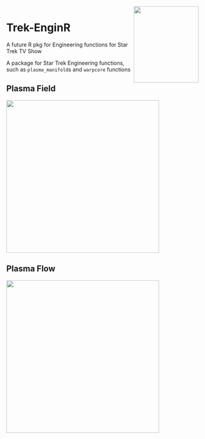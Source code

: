 <img height="200" width="170" align="right" src="https://user-images.githubusercontent.com/55933131/140562615-1c8697f0-6148-462b-b60b-d5c62a882f58.png">



# Trek-EnginR
A future R pkg for Engineering functions for Star Trek TV Show


A package for Star Trek Engineering functions, such as ``plasma_manifold``s and ``warpcore`` functions


## Plasma Field 
<img height="400" src="https://user-images.githubusercontent.com/55933131/143468890-0a15cfa4-94a3-41bf-ae58-168444c34075.png">


## Plasma Flow
<img height="400" src="https://user-images.githubusercontent.com/55933131/143469500-9349fd6a-f2f7-4dff-bbfa-03b9b7b75839.png">
